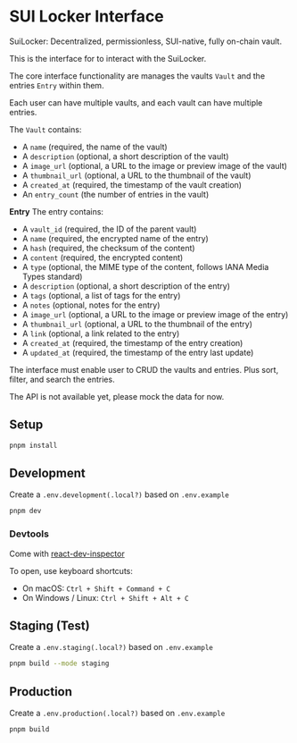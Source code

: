 # SUI Locker Interface

SuiLocker: Decentralized, permissionless, SUI-native, fully on-chain vault.

This is the interface for to interact with the SuiLocker.

The core interface functionality are manages the vaults `Vault` and the entries `Entry` within them.

Each user can have multiple vaults, and each vault can have multiple entries.

The `Vault` contains:

- A `name` (required, the name of the vault)
- A `description` (optional, a short description of the vault)
- A `image_url` (optional, a URL to the image or preview image of the vault)
- A `thumbnail_url` (optional, a URL to the thumbnail of the vault)
- A `created_at` (required, the timestamp of the vault creation)
- An `entry_count` (the number of entries in the vault)

**Entry**
The entry contains:

- A `vault_id` (required, the ID of the parent vault)
- A `name` (required, the encrypted name of the entry)
- A `hash` (required, the checksum of the content)
- A `content` (required, the encrypted content)
- A `type` (optional, the MIME type of the content, follows IANA Media Types standard)
- A `description` (optional, a short description of the entry)
- A `tags` (optional, a list of tags for the entry)
- A `notes` (optional, notes for the entry)
- A `image_url` (optional, a URL to the image or preview image of the entry)
- A `thumbnail_url` (optional, a URL to the thumbnail of the entry)
- A `link` (optional, a link related to the entry)
- A `created_at` (required, the timestamp of the entry creation)
- A `updated_at` (required, the timestamp of the entry last update)

The interface must enable user to CRUD the vaults and entries. Plus sort, filter, and search the entries.

The API is not available yet, please mock the data for now.

## Setup

```sh
pnpm install
```

## Development

Create a `.env.development(.local?)` based on `.env.example`

```sh
pnpm dev
```

### Devtools

Come with [react-dev-inspector](https://github.com/zthxxx/react-dev-inspector)

To open, use keyboard shortcuts:

- On macOS: `Ctrl + Shift + Command + C`
- On Windows / Linux: `Ctrl + Shift + Alt + C`

## Staging (Test)

Create a `.env.staging(.local?)` based on `.env.example`

```sh
pnpm build --mode staging
```

## Production

Create a `.env.production(.local?)` based on `.env.example`

```sh
pnpm build
```
